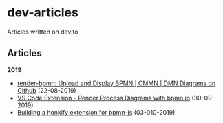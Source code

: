 # dev-articles
Articles written on dev.to

## Articles

**2019**

- [render-bpmn: Upload and Display BPMN | CMMN | DMN Diagrams on Github](https://dev.to/pinussilvestrus/render-bpmn-upload-and-display-bpmn-cmmn-dmn-diagrams-on-github-2mbo) (22-08-2019)
- [VS Code Extension - Render Process Diagrams with bpmn.io](https://dev.to/pinussilvestrus/vs-code-extension-render-process-diagrams-with-bpmn-io-39ab) (30-09-2019)
- [Building a honkify extension for bpmn-js](https://dev.to/pinussilvestrus/building-a-honkify-extension-for-bpmn-js-2f7n) (03-010-2019)
